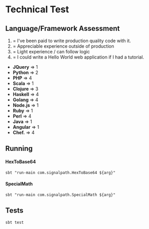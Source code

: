 # Technical Test

## Language/Framework Assessment

1) = I've been paid to write production quality code with it.
2) = Appreciable experience outside of production
3) = Light experience / can follow logic
4) = I could write a Hello World web application if I had a tutorial. 

- __JQuery__  => 1
- __Python__  => 2
- __PHP__     => 4
- __Scala__   => 1
- __Clojure__ => 3
- __Haskell__ => 4
- __Golang__  => 4
- __Node.js__ => 1
- __Ruby__    => 1
- __Perl__    => 4
- __Java__    => 1
- __Angular__ => 1
- __Chef.__   => 4

## Running
#### HexToBase64
```
sbt "run-main com.signalpath.HexToBase64 ${arg}"
```

#### SpecialMath
```
sbt "run-main com.signalpath.SpecialMath ${arg}"
```

## Tests
```
sbt test
```